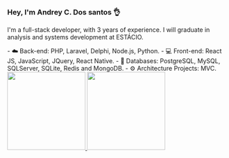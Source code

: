 ### Hey, I'm Andrey C. Dos santos 👌

<p>
   I'm a full-stack developer, with 3 years of experience. I will graduate in analysis and systems development at ESTÁCIO.
   
</p>
   - ☁️ Back-end: PHP, Laravel, Delphi, Node.js, Python.
   - 💻 Front-end: React JS, JavaScript, JQuery, React Native. 
   - 💾 Databases: PostgreSQL, MySQL, SQLServer, SQLite, Redis and MongoDB. 
   - ⚙ Architecture Projects: MVC.
<div>
  <a href="https://github.com/Andrey-Santos">
  <img height="180em" src="https://github-readme-stats.vercel.app/api?username=Andrey-Santos&theme=dracula"/>
  <img height="180em" src="https://github-readme-stats.vercel.app/api/top-langs/?username=Andrey-Santos&layout=compact&langs_count=7&theme=dracula"/>
</div>
